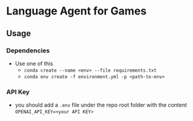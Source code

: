# Language Agent for Games

## Usage

### Dependencies
- Use one of this
  - `conda create --name <env> --file requirements.txt`
  - `conda env create -f environment.yml -p <path-to-env>`

### API Key
- you should add a `.env` file under the repo root folder with the content `OPENAI_API_KEY=<your API KEY>`